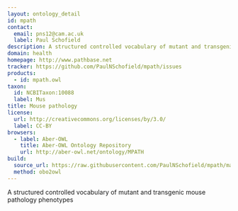 ```yaml
---
layout: ontology_detail
id: mpath
contact:
  email: pns12@cam.ac.uk
  label: Paul Schofield
description: A structured controlled vocabulary of mutant and transgenic mouse pathology phenotypes
domain: health
homepage: http://www.pathbase.net
tracker: https://github.com/PaulNSchofield/mpath/issues
products:
  - id: mpath.owl
taxon:
  id: NCBITaxon:10088
  label: Mus
title: Mouse pathology
license:
  url: http://creativecommons.org/licenses/by/3.0/
  label: CC-BY
browsers:
  - label: Aber-OWL
    title: Aber-OWL Ontology Repository
    url: http://aber-owl.net/ontology/MPATH
build:
  source_url: https://raw.githubusercontent.com/PaulNSchofield/mpath/master/mpath.obo
  method: obo2owl
---
```


A structured controlled vocabulary of mutant and transgenic mouse pathology phenotypes
